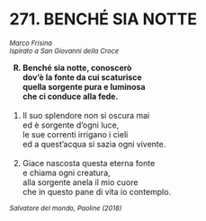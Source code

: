# 271. BENCHÉ SIA NOTTE

<sub><i>Marco Frisina<br>Ispirato a San Giovanni della Croce</i></sub>
<ol>
	<b><li type="A" value="18">Benché sia notte, conoscerò<br>
		dov’è la fonte da cui scaturisce<br>
		quella sorgente pura e luminosa<br>
		che ci conduce alla fede.</li></b><br>
	<li value="1">Il suo splendore non si oscura mai<br>
		ed è sorgente d’ogni luce,<br>
		le sue correnti irrigano i cieli<br>
		ed a quest’acqua si sazia ogni vivente.</li><br>
	<li>Giace nascosta questa eterna fonte<br>
		e chiama ogni creatura,<br>
		alla sorgente anela il mio cuore<br>
		che in questo pane di vita io contemplo.</li>
</ol>
<sub><i>Salvatore del mondo, Paoline (2018)</i></sub>
